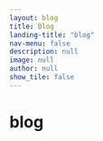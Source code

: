 ```yaml
---
layout: blog
title: Blog
landing-title: "blog"
nav-menu: false
description: null
image: null
author: null
show_tile: false
---
```


<h1>blog</h1>

